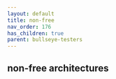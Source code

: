```yaml
---
layout: default
title: non-free
nav_order: 176
has_children: true
parent: bullseye-testers
---
```


## non-free architectures
